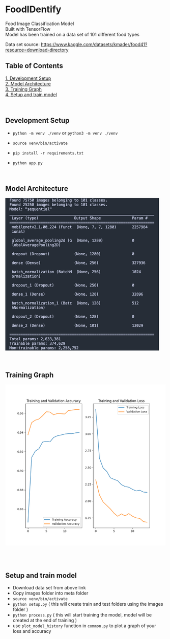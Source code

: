 # FoodIDentify

Food Image Classification Model \
Built with TensorFlow \
Model has been trained on a data set of 101 different food types

Data set source: https://www.kaggle.com/datasets/kmader/food41?resource=download-directory

## Table of Contents

[1. Development Setup](#development-setup) \
[2. Model Architecture](#model-architecture) \
[3. Training Graph](#training-graph) \
[4. Setup and train model](#setup-and-train-model)

<br>

## Development Setup

* `python -m venv ./venv` or `python3 -m venv ./venv`

* `source venv/bin/activate`

* `pip install -r requirements.txt`

* `python app.py`

<br>

## Model Architecture

![screenshot](./static/model-architecture.png)

<br>

## Training Graph

![screenshot](./static/graph.png)

<br>
<br>

## Setup and train model

- Download data set from above link
- Copy images folder into meta folder
- `source venv/bin/activate`
- `python setup.py` ( this will create train and test folders using the images folder )
- `python process.py` ( this will start training the model, model will be created at the end of training )
- use `plot_model_history` function in `common.py` to plot a graph of your loss and accuracy


